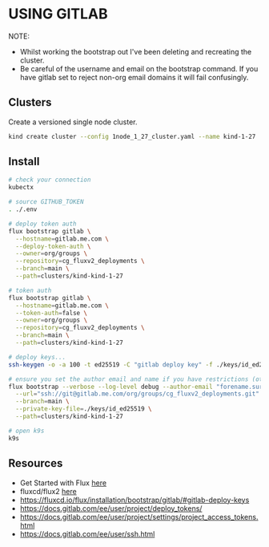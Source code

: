 # USING GITLAB

NOTE:

* Whilst working the bootstrap out I've been deleting and recreating the cluster.  
* Be careful of the username and email on the bootstrap command. If you have gitlab set to reject non-org email domains it will fail confusingly.  

## Clusters

Create a versioned single node cluster.  

```sh
kind create cluster --config 1node_1_27_cluster.yaml --name kind-1-27
```

## Install

```sh
# check your connection
kubectx

# source GITHUB_TOKEN
. ./.env

# deploy token auth
flux bootstrap gitlab \
  --hostname=gitlab.me.com \
  --deploy-token-auth \
  --owner=org/groups \
  --repository=cg_fluxv2_deployments \
  --branch=main \
  --path=clusters/kind-kind-1-27

# token auth
flux bootstrap gitlab \
  --hostname=gitlab.me.com \
  --token-auth=false \
  --owner=org/groups \
  --repository=cg_fluxv2_deployments \
  --branch=main \
  --path=clusters/kind-kind-1-27

# deploy keys...
ssh-keygen -o -a 100 -t ed25519 -C "gitlab deploy key" -f ./keys/id_ed25519 

# ensure you set the author email and name if you have restrictions (otherwise you'll get a confusing failure to push)
flux bootstrap --verbose --log-level debug --author-email "forename.surname@myemail.com" --author-name "Me" git \
  --url="ssh://git@gitlab.me.com/org/groups/cg_fluxv2_deployments.git" \
  --branch=main \
  --private-key-file=./keys/id_ed25519 \
  --path=clusters/kind-kind-1-27

# open k9s
k9s
```

## Resources

* Get Started with Flux [here](https://fluxcd.io/flux/get-started/)
* fluxcd/flux2 [here](https://github.com/fluxcd/flux2)
* https://fluxcd.io/flux/installation/bootstrap/gitlab/#gitlab-deploy-keys
* https://docs.gitlab.com/ee/user/project/deploy_tokens/
* https://docs.gitlab.com/ee/user/project/settings/project_access_tokens.html
* https://docs.gitlab.com/ee/user/ssh.html